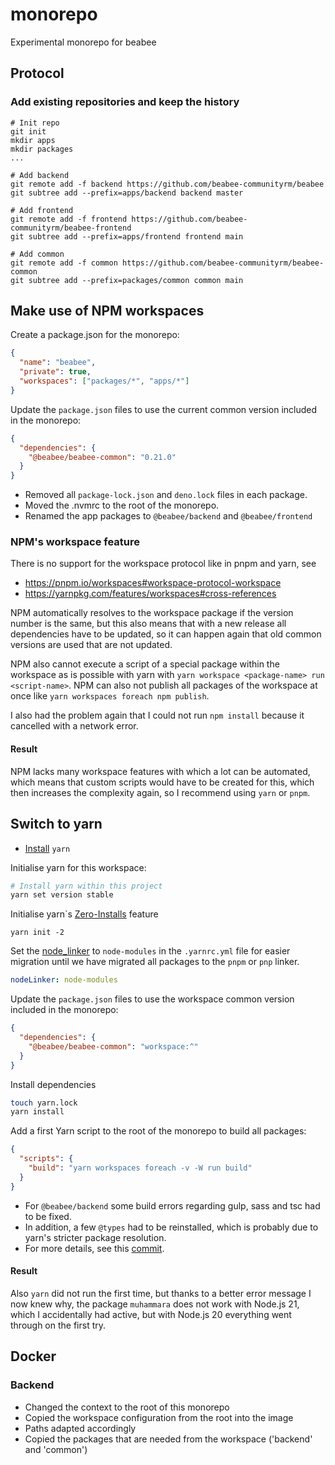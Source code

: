 # monorepo

Experimental monorepo for beabee

## Protocol

### Add existing repositories and keep the history

```
# Init repo
git init
mkdir apps
mkdir packages
...

# Add backend
git remote add -f backend https://github.com/beabee-communityrm/beabee
git subtree add --prefix=apps/backend backend master

# Add frontend
git remote add -f frontend https://github.com/beabee-communityrm/beabee-frontend
git subtree add --prefix=apps/frontend frontend main

# Add common
git remote add -f common https://github.com/beabee-communityrm/beabee-common
git subtree add --prefix=packages/common common main
```

## Make use of NPM workspaces

Create a package.json for the monorepo:

```json
{
  "name": "beabee",
  "private": true,
  "workspaces": ["packages/*", "apps/*"]
}
```

Update the `package.json` files to use the current common version included in the monorepo:

```json
{
  "dependencies": {
    "@beabee/beabee-common": "0.21.0"
  }
}
```

- Removed all `package-lock.json` and `deno.lock` files in each package.
- Moved the .nvmrc to the root of the monorepo.
- Renamed the app packages to `@beabee/backend` and `@beabee/frontend`

### NPM's workspace feature

There is no support for the workspace protocol like in pnpm and yarn, see

- https://pnpm.io/workspaces#workspace-protocol-workspace
- https://yarnpkg.com/features/workspaces#cross-references

NPM automatically resolves to the workspace package if the version number is the same,
but this also means that with a new release all dependencies have to be updated,
so it can happen again that old common versions are used that are not updated.

NPM also cannot execute a script of a special package within the workspace as is possible with yarn with `yarn workspace <package-name> run <script-name>`.
NPM can also not publish all packages of the workspace at once like `yarn workspaces foreach npm publish`.

I also had the problem again that I could not run `npm install` because it cancelled with a network error.

#### Result

NPM lacks many workspace features with which a lot can be automated, which means that custom scripts would have to be created for this, which then increases the complexity again, so I recommend using `yarn` or `pnpm`.

## Switch to yarn

- [Install](https://yarnpkg.com/getting-started/install) `yarn`

Initialise yarn for this workspace:

```bash
# Install yarn within this project
yarn set version stable
```

Initialise yarn`s [Zero-Installs](https://v3.yarnpkg.com/features/zero-installs) feature

```
yarn init -2
```

Set the [node_linker](https://yarnpkg.com/configuration/yarnrc#nodeLinker) to `node-modules` in the `.yarnrc.yml` file for easier migration until we have migrated all packages to the `pnpm` or `pnp` linker.

```yaml
nodeLinker: node-modules
```

Update the `package.json` files to use the workspace common version included in the monorepo:

```json
{
  "dependencies": {
    "@beabee/beabee-common": "workspace:^"
  }
}
```

Install dependencies

```bash
touch yarn.lock
yarn install
```

Add a first Yarn script to the root of the monorepo to build all packages:

```json
{
  "scripts": {
    "build": "yarn workspaces foreach -v -W run build"
  }
}
```

- For `@beabee/backend` some build errors regarding gulp, sass and tsc had to be fixed.
- In addition, a few `@types` had to be reinstalled, which is probably due to yarn's stricter package resolution.
- For more details, see this [commit](https://github.com/beabee-communityrm/monorepo/commit/19a4e2862fd83001333cd982bce756f3a4f3d6bb).

#### Result

Also `yarn` did not run the first time, but thanks to a better error message I now knew why, the package `muhammara` does not work with Node.js 21, which I accidentally had active, but with Node.js 20 everything went through on the first try.

## Docker

### Backend

- Changed the context to the root of this monorepo
- Copied the workspace configuration from the root into the image
- Paths adapted accordingly
- Copied the packages that are needed from the workspace ('backend' and 'common')
